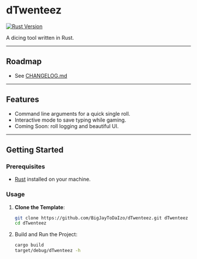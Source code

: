 # dTwenteez

[![Rust Version](https://img.shields.io/badge/Rust-1.85+-blue.svg)](https://www.rust-lang.org)

A dicing tool written in Rust.

---

## Roadmap
 - See [CHANGELOG.md](CHANGELOG.md)

---

## Features

- Command line arguments for a quick single roll.
- Interactive mode to save typing while gaming.
- Coming Soon: roll logging and beautiful UI.

---

## Getting Started

### Prerequisites

- [Rust](https://www.rust-lang.org/tools/install) installed on your machine.

### Usage

1. **Clone the Template**:
   ```bash
   git clone https://github.com/BigJayToDaIzo/dTwenteez.git dTwenteez
   cd dTwenteez

2. Build and Run the Project:
   ```bash
   cargo build
   target/debug/dTwenteez -h

